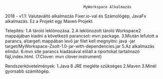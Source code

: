 

                                        MyWorkspace Alkalmazás
                                        
2018 - v1.1:
Valutaváltó alkalmazás Fixer.io-val és Számológép, JavaFx alkalmazás.
Ez a Projekt egy Maven Projekt.

Telepítés:
1.A tároló leklónozása.
2.A leklónozott tároló Workspace2 mappájában kiadni a következő parancsot: mvn package.
3.Miután lefutott a parancs, a\target\ mappában levő jar filet kell megnyitni:
  java -jar target/MyWorkspace-Zsolt-1.0-jar-with-dependencies.jar
5.Az alkalmazás elindul.
6.mvn site parancs kiadásával előáll a riportokat tartalmazó fájl,index.html.
(7.Clover: mvn clover:instrument)

Rendszerkövetelmények:
1.Java 8 JRE megléte szükséges
2.Maven
3.Minél gyorsabb számítógép.
